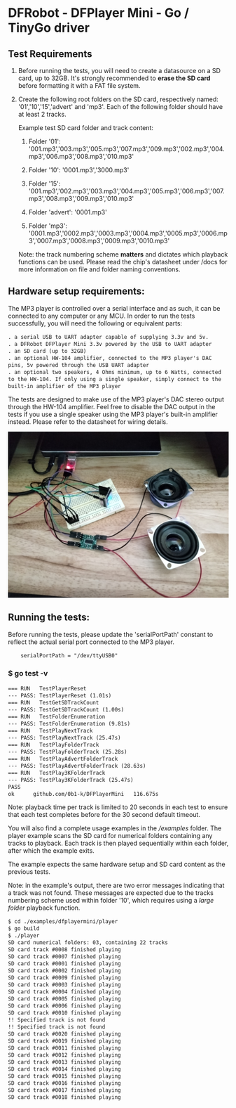 # DFRobot - DFPlayer Mini - Go / TinyGo driver

## Test Requirements

1. Before running the tests, you will need to create a datasource on a SD card, up to 32GB. It's strongly recommended to **erase the SD card** before formatting it with a FAT file system.

2. Create the following root folders on the SD card, respectively named: '01','10','15','advert' and 'mp3'. Each of the following folder should have at least 2 tracks.

    Example test SD card folder and track content:

    1. Folder '01': '001.mp3','003.mp3','005.mp3','007.mp3','009.mp3','002.mp3','004.mp3','006.mp3','008.mp3','010.mp3'

    2. Folder '10': '0001.mp3','3000.mp3'

    3. Folder '15': '001.mp3','002.mp3','003.mp3','004.mp3','005.mp3','006.mp3','007.mp3','008.mp3','009.mp3','010.mp3'

    4. Folder 'advert': '0001.mp3'

    5. Folder 'mp3': '0001.mp3','0002.mp3','0003.mp3','0004.mp3','0005.mp3','0006.mp3','0007.mp3','0008.mp3','0009.mp3','0010.mp3'

    Note: the track numbering scheme **matters** and dictates which playback functions can be used. Please read the chip's datasheet under /docs for more information on file and folder naming conventions.


## Hardware setup requirements:

The MP3 player is controlled over a serial interface and as such, it can be connected to any computer or any MCU. In order to run the tests successfully, you will need the following or equivalent parts:

    . a serial USB to UART adapter capable of supplying 3.3v and 5v.
    . a DFRobot DFPlayer Mini 3.3v powered by the USB to UART adapter 
    . an SD card (up to 32GB)
    . an optional HW-104 amplifier, connected to the MP3 player's DAC pins, 5v powered through the USB UART adapter
    . an optional two speakers, 4 Ohms minimum, up to 6 Watts, connected to the HW-104. If only using a single speaker, simply connect to the built-in amplifier of the MP3 player

The tests are designed to make use of the MP3 player's DAC stereo output through the HW-104 amplifier. Feel free to disable the DAC output in the tests if you use a single speaker using the MP3 player's built-in amplifier instead.
Please refer to the datasheet for wiring details.

![Test setup](./docs/testsetup.jpg "Test setup using a USB to UART serial adapter and a HW-104 amplifier")

## Running the tests:

Before running the tests, please update the 'serialPortPath' constant to reflect the actual serial port connected to the MP3 player.

```
	serialPortPath = "/dev/ttyUSB0"
```

### $ go test -v
```
=== RUN   TestPlayerReset
--- PASS: TestPlayerReset (1.01s)
=== RUN   TestGetSDTrackCount
--- PASS: TestGetSDTrackCount (1.00s)
=== RUN   TestFolderEnumeration
--- PASS: TestFolderEnumeration (9.81s)
=== RUN   TestPlayNextTrack
--- PASS: TestPlayNextTrack (25.47s)
=== RUN   TestPlayFolderTrack
--- PASS: TestPlayFolderTrack (25.28s)
=== RUN   TestPlayAdvertFolderTrack
--- PASS: TestPlayAdvertFolderTrack (28.63s)
=== RUN   TestPlay3KFolderTrack
--- PASS: TestPlay3KFolderTrack (25.47s)
PASS
ok  	github.com/0b1-k/DFPlayerMini	116.675s
```

Note: playback time per track is limited to 20 seconds in each test to ensure that each test completes before for the 30 second default timeout.

You will also find a complete usage examples in the */examples* folder. The player example scans the SD card for numerical folders containing any tracks to playback. Each track is then played sequentially within each folder, after which the example exits.

The example expects the same hardware setup and SD card content as the previous tests.

Note: in the example's output, there are two error messages indicating that a track was not found. These messages are expected due to the tracks numbering scheme used within folder '10', which requires using a *large folder* playback function.

```
$ cd ./examples/dfplayermini/player
$ go build
$ ./player
SD card numerical folders: 03, containing 22 tracks
SD card track #0008 finished playing
SD card track #0007 finished playing
SD card track #0001 finished playing
SD card track #0002 finished playing
SD card track #0009 finished playing
SD card track #0003 finished playing
SD card track #0004 finished playing
SD card track #0005 finished playing
SD card track #0006 finished playing
SD card track #0010 finished playing
!! Specified track is not found
!! Specified track is not found
SD card track #0020 finished playing
SD card track #0019 finished playing
SD card track #0011 finished playing
SD card track #0012 finished playing
SD card track #0013 finished playing
SD card track #0014 finished playing
SD card track #0015 finished playing
SD card track #0016 finished playing
SD card track #0017 finished playing
SD card track #0018 finished playing
```
